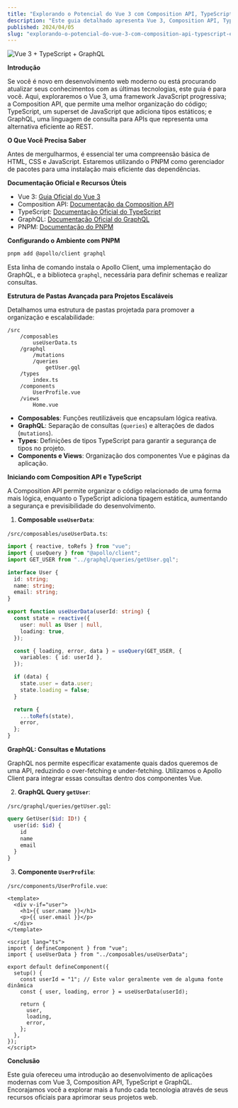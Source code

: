 ```yaml
---
title: "Explorando o Potencial do Vue 3 com Composition API, TypeScript e GraphQL: Um Guia para Iniciantes"
description: "Este guia detalhado apresenta Vue 3, Composition API, TypeScript e GraphQL para desenvolvedores que buscam modernizar suas aplicações web."
published: 2024/04/05
slug: "explorando-o-potencial-do-vue-3-com-composition-api-typescript-e-graphql-para-iniciantes"
---
```


![Vue 3 + TypeScript + GraphQL](/articles/vue-ts-graphql.jpg)

**Introdução**

Se você é novo em desenvolvimento web moderno ou está procurando atualizar seus conhecimentos com as últimas tecnologias, este guia é para você. Aqui, exploraremos o Vue 3, uma framework JavaScript progressiva; a Composition API, que permite uma melhor organização do código; TypeScript, um superset de JavaScript que adiciona tipos estáticos; e GraphQL, uma linguagem de consulta para APIs que representa uma alternativa eficiente ao REST.

**O Que Você Precisa Saber**

Antes de mergulharmos, é essencial ter uma compreensão básica de HTML, CSS e JavaScript. Estaremos utilizando o PNPM como gerenciador de pacotes para uma instalação mais eficiente das dependências.

**Documentação Oficial e Recursos Úteis**

- Vue 3: [Guia Oficial do Vue 3](https://v3.vuejs.org/guide/introduction.html)
- Composition API: [Documentação da Composition API](https://v3.vuejs.org/guide/composition-api-introduction.html)
- TypeScript: [Documentação Oficial do TypeScript](https://www.typescriptlang.org/docs/)
- GraphQL: [Documentação Oficial do GraphQL](https://graphql.org/learn/)
- PNPM: [Documentação do PNPM](https://pnpm.io/pt/installation)

**Configurando o Ambiente com PNPM**

```bash
pnpm add @apollo/client graphql
```

Esta linha de comando instala o Apollo Client, uma implementação do GraphQL, e a biblioteca `graphql`, necessária para definir schemas e realizar consultas.

**Estrutura de Pastas Avançada para Projetos Escaláveis**

Detalhamos uma estrutura de pastas projetada para promover a organização e escalabilidade:

```
/src
    /composables
        useUserData.ts
    /graphql
        /mutations
        /queries
            getUser.gql
    /types
        index.ts
    /components
        UserProfile.vue
    /views
        Home.vue
```

- **Composables**: Funções reutilizáveis que encapsulam lógica reativa.
- **GraphQL**: Separação de consultas (`queries`) e alterações de dados (`mutations`).
- **Types**: Definições de tipos TypeScript para garantir a segurança de tipos no projeto.
- **Components e Views**: Organização dos componentes Vue e páginas da aplicação.

**Iniciando com Composition API e TypeScript**

A Composition API permite organizar o código relacionado de uma forma mais lógica, enquanto o TypeScript adiciona tipagem estática, aumentando a segurança e previsibilidade do desenvolvimento.

1. **Composable `useUserData`**:

`/src/composables/useUserData.ts`:

```typescript
import { reactive, toRefs } from "vue";
import { useQuery } from "@apollo/client";
import GET_USER from "../graphql/queries/getUser.gql";

interface User {
  id: string;
  name: string;
  email: string;
}

export function useUserData(userId: string) {
  const state = reactive({
    user: null as User | null,
    loading: true,
  });

  const { loading, error, data } = useQuery(GET_USER, {
    variables: { id: userId },
  });

  if (data) {
    state.user = data.user;
    state.loading = false;
  }

  return {
    ...toRefs(state),
    error,
  };
}
```

**GraphQL: Consultas e Mutations**

GraphQL nos permite especificar exatamente quais dados queremos de uma API, reduzindo o over-fetching e under-fetching. Utilizamos o Apollo Client para integrar essas consultas dentro dos componentes Vue.

2. **GraphQL Query `getUser`**:

`/src/graphql/queries/getUser.gql`:

```graphql
query GetUser($id: ID!) {
  user(id: $id) {
    id
    name
    email
  }
}
```

3. **Componente `UserProfile`**:

`/src/components/UserProfile.vue`:

```vue
<template>
  <div v-if="user">
    <h1>{{ user.name }}</h1>
    <p>{{ user.email }}</p>
  </div>
</template>

<script lang="ts">
import { defineComponent } from "vue";
import { useUserData } from "../composables/useUserData";

export default defineComponent({
  setup() {
    const userId = "1"; // Este valor geralmente vem de alguma fonte dinâmica
    const { user, loading, error } = useUserData(userId);

    return {
      user,
      loading,
      error,
    };
  },
});
</script>
```

**Conclusão**

Este guia ofereceu uma introdução ao desenvolvimento de aplicações modernas com Vue 3, Composition API, TypeScript e GraphQL. Encorajamos você a explorar mais a fundo cada tecnologia através de seus recursos oficiais para aprimorar seus projetos web.
